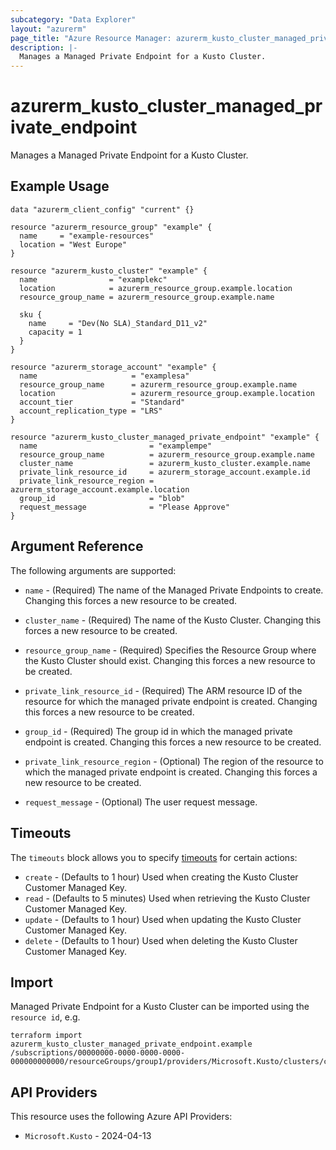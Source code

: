 ```yaml
---
subcategory: "Data Explorer"
layout: "azurerm"
page_title: "Azure Resource Manager: azurerm_kusto_cluster_managed_private_endpoint"
description: |-
  Manages a Managed Private Endpoint for a Kusto Cluster.
---
```


# azurerm_kusto_cluster_managed_private_endpoint

Manages a Managed Private Endpoint for a Kusto Cluster.

## Example Usage

```hcl
data "azurerm_client_config" "current" {}

resource "azurerm_resource_group" "example" {
  name     = "example-resources"
  location = "West Europe"
}

resource "azurerm_kusto_cluster" "example" {
  name                = "examplekc"
  location            = azurerm_resource_group.example.location
  resource_group_name = azurerm_resource_group.example.name

  sku {
    name     = "Dev(No SLA)_Standard_D11_v2"
    capacity = 1
  }
}

resource "azurerm_storage_account" "example" {
  name                     = "examplesa"
  resource_group_name      = azurerm_resource_group.example.name
  location                 = azurerm_resource_group.example.location
  account_tier             = "Standard"
  account_replication_type = "LRS"
}

resource "azurerm_kusto_cluster_managed_private_endpoint" "example" {
  name                         = "examplempe"
  resource_group_name          = azurerm_resource_group.example.name
  cluster_name                 = azurerm_kusto_cluster.example.name
  private_link_resource_id     = azurerm_storage_account.example.id
  private_link_resource_region = azurerm_storage_account.example.location
  group_id                     = "blob"
  request_message              = "Please Approve"
}
```

## Argument Reference

The following arguments are supported:

* `name` - (Required) The name of the Managed Private Endpoints to create. Changing this forces a new resource to be created.

* `cluster_name` - (Required) The name of the Kusto Cluster. Changing this forces a new resource to be created.

* `resource_group_name` - (Required) Specifies the Resource Group where the Kusto Cluster should exist. Changing this forces a new resource to be created.

* `private_link_resource_id` - (Required) The ARM resource ID of the resource for which the managed private endpoint is created. Changing this forces a new resource to be created.

* `group_id` - (Required) The group id in which the managed private endpoint is created. Changing this forces a new resource to be created.

* `private_link_resource_region` - (Optional) The region of the resource to which the managed private endpoint is created. Changing this forces a new resource to be created.

* `request_message` - (Optional) The user request message.

## Timeouts

The `timeouts` block allows you to specify [timeouts](https://developer.hashicorp.com/terraform/language/resources/configure#define-operation-timeouts) for certain actions:

* `create` - (Defaults to 1 hour) Used when creating the Kusto Cluster Customer Managed Key.
* `read` - (Defaults to 5 minutes) Used when retrieving the Kusto Cluster Customer Managed Key.
* `update` - (Defaults to 1 hour) Used when updating the Kusto Cluster Customer Managed Key.
* `delete` - (Defaults to 1 hour) Used when deleting the Kusto Cluster Customer Managed Key.

## Import

Managed Private Endpoint for a Kusto Cluster can be imported using the `resource id`, e.g.

```shell
terraform import azurerm_kusto_cluster_managed_private_endpoint.example /subscriptions/00000000-0000-0000-0000-000000000000/resourceGroups/group1/providers/Microsoft.Kusto/clusters/cluster1/managedPrivateEndpoints/managedPrivateEndpoint1
```

## API Providers
<!-- This section is generated, changes will be overwritten -->
This resource uses the following Azure API Providers:

* `Microsoft.Kusto` - 2024-04-13
